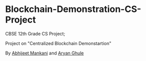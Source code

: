 # Blockchain-Demonstration-CS-Project
CBSE 12th Grade CS Project;

Project on "Centralized Blockchain Demonstartion"

By [Abhijeet Mankani](https://github.com/AbhijeetMankani) and [Aryan Ghule](https://github.com/Aryan-Ghule)
